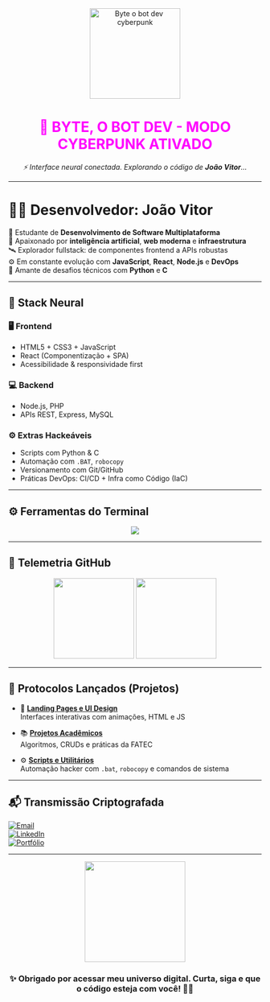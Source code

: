<!-- README Cyberpunk com mascote Byte -->

<div align="center">
  <img src="https://media.giphy.com/media/qgQUggAC3Pfv687qPC/giphy.gif" width="180px" alt="Byte o bot dev cyberpunk" />
  <h1 style="color:#ff00ff;">👾 BYTE, O BOT DEV - MODO CYBERPUNK ATIVADO</h1>
  <p style="font-style: italic;">⚡ Interface neural conectada. Explorando o código de <strong>João Vitor</strong>...</p>
</div>

---

# 👨‍💻 Desenvolvedor: João Vitor

🧠 Estudante de **Desenvolvimento de Software Multiplataforma**  
🌌 Apaixonado por **inteligência artificial**, **web moderna** e **infraestrutura**  
🛰️ Explorador fullstack: de componentes frontend a APIs robustas  
⚙️ Em constante evolução com **JavaScript**, **React**, **Node.js** e **DevOps**  
🐍 Amante de desafios técnicos com **Python** e **C**

---

## 🧬 Stack Neural

### 🖥️ Frontend
- HTML5 + CSS3 + JavaScript
- React (Componentização + SPA)
- Acessibilidade & responsividade first

### 💻 Backend
- Node.js, PHP
- APIs REST, Express, MySQL

### ⚙️ Extras Hackeáveis
- Scripts com Python & C
- Automação com `.BAT`, `robocopy`
- Versionamento com Git/GitHub
- Práticas DevOps: CI/CD + Infra como Código (IaC)

---

## ⚙️ Ferramentas do Terminal

<p align="center">
  <img src="https://skillicons.dev/icons?i=html,css,js,react,nodejs,php,mysql,python,c,vscode,git,bash" />
</p>

---

## 📡 Telemetria GitHub

<p align="center">
  <img height="160em" src="https://github-readme-stats.vercel.app/api?username=JaoVitor7b&show_icons=true&theme=radical" />
  <img height="160em" src="https://github-readme-stats.vercel.app/api/top-langs/?username=JaoVitor7b&layout=compact&theme=radical"/>
</p>

---

## 🚀 Protocolos Lançados (Projetos)

- 🎨 [**Landing Pages e UI Design**](https://github.com/JaoVitor7b/landing-page-css)  
  Interfaces interativas com animações, HTML e JS

- 📚 [**Projetos Acadêmicos**](https://github.com/JaoVitor7b?tab=repositories)  
  Algoritmos, CRUDs e práticas da FATEC

- ⚙️ [**Scripts e Utilitários**](https://github.com/JaoVitor7b/robocopy-bat)  
  Automação hacker com `.bat`, `robocopy` e comandos de sistema

---

## 📬 Transmissão Criptografada

[![Email](https://img.shields.io/badge/Email-vitorrosa6969@gmail.com-EA4335?style=for-the-badge&logo=gmail&logoColor=white)](mailto:vitorrosa6969@gmail.com)  
[![LinkedIn](https://img.shields.io/badge/LinkedIn-João%20Vitor%20Rosa-0A66C2?style=for-the-badge&logo=linkedin&logoColor=white)](https://www.linkedin.com/in/jo%C3%A3o-vitor-rosa-028506308)  
[![Portfólio](https://img.shields.io/badge/Portfólio-Acessar-8000FF?style=for-the-badge&logo=githubpages&logoColor=white)](https://jaovitor7b.github.io/mobile/index.html)

---

<div align="center">
  <img src="https://media.giphy.com/media/f3iwJFOVOwuy7K6FFw/giphy.gif" width="200px" />
  <br/>
  <h3>✨ Obrigado por acessar meu universo digital. Curta, siga e que o código esteja com você! 👨‍🚀</h3>
</div>
